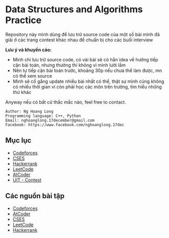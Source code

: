 # Data Structures and Algorithms Practice
Repository này mình dùng để lưu trữ source code của một số bài mình đã giải ở các trang contest khác nhau để chuẩn bị cho các buổi interview

**Lưu ý và khuyến cáo:**
- Mình chỉ lưu trữ source code, có vài bài sẽ có hẳn idea về hướng tiếp cận bài toán, nhưng thường thì không vì mình lười lắm
- Nên tự tiếp cận bài toán trước, khoảng 30p nếu chưa thể làm được, mn có thể xem source
- Mình sẽ cố gắng update nhiều bài nhất có thể, thật sự mình cũng không có nhiều thời gian vì còn phải học các môn trên trường, tìm hiểu những thứ khác

Anyway nếu có bất cứ thắc mắc nào, feel free to contact.

```
Author: Ng Hoang Long
Programming language: C++, Python
Email: nghoanglong.17december@gmail.com
Facebook: https://www.facebook.com/nghoanglong.17dec
```

## Mục lục

- [Codeforces](https://github.com/nghoanglong/Competitive-Programming-Practice/tree/master/Codeforces)
- [CSES](https://github.com/nghoanglong/Competitive-Programming-Practice/tree/master/CSES)
- [Hackerrank](https://github.com/nghoanglong/Competitive-Programming-Practice/tree/master/Hackerrank)
- [LeetCode](https://github.com/nghoanglong/Competitive-Programming-Practice/tree/master/LeetCode)
- [AtCoder](https://github.com/nghoanglong/Competitive-Programming-Practice/tree/master/Atcoder)
- [UIT - Contest](https://github.com/nghoanglong/Competitive-Programming-Practice/tree/master/UIT-Contest)

## Các nguồn bài tập

  - [Codeforces](https://codeforces.com/)
  - [AtCoder](https://atcoder.jp/contests/)
  - [CSES](https://cses.fi/)
  - [LeetCode](https://leetcode.com/)
  - [Hackerrank](https://www.hackerrank.com/)
